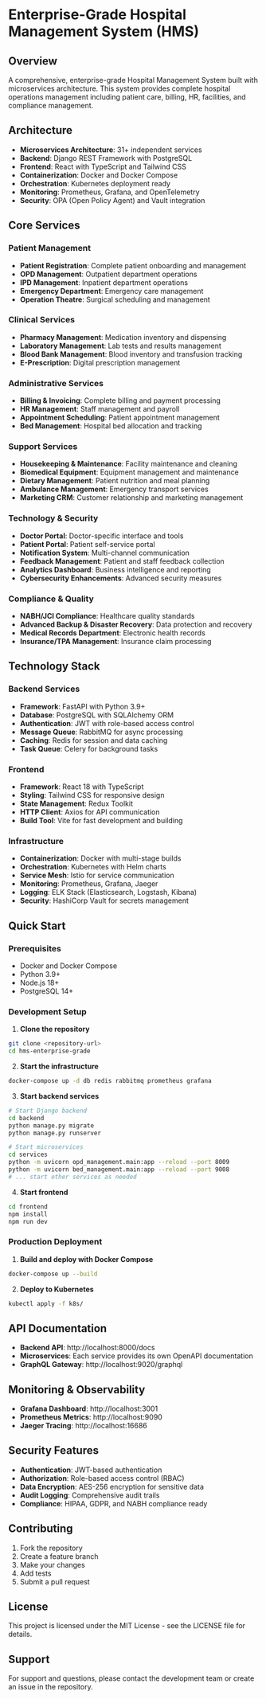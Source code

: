 # Enterprise-Grade Hospital Management System (HMS)

## Overview
A comprehensive, enterprise-grade Hospital Management System built with microservices architecture. This system provides complete hospital operations management including patient care, billing, HR, facilities, and compliance management.

## Architecture
- **Microservices Architecture**: 31+ independent services
- **Backend**: Django REST Framework with PostgreSQL
- **Frontend**: React with TypeScript and Tailwind CSS
- **Containerization**: Docker and Docker Compose
- **Orchestration**: Kubernetes deployment ready
- **Monitoring**: Prometheus, Grafana, and OpenTelemetry
- **Security**: OPA (Open Policy Agent) and Vault integration

## Core Services

### Patient Management
- **Patient Registration**: Complete patient onboarding and management
- **OPD Management**: Outpatient department operations
- **IPD Management**: Inpatient department operations
- **Emergency Department**: Emergency care management
- **Operation Theatre**: Surgical scheduling and management

### Clinical Services
- **Pharmacy Management**: Medication inventory and dispensing
- **Laboratory Management**: Lab tests and results management
- **Blood Bank Management**: Blood inventory and transfusion tracking
- **E-Prescription**: Digital prescription management

### Administrative Services
- **Billing & Invoicing**: Complete billing and payment processing
- **HR Management**: Staff management and payroll
- **Appointment Scheduling**: Patient appointment management
- **Bed Management**: Hospital bed allocation and tracking

### Support Services
- **Housekeeping & Maintenance**: Facility maintenance and cleaning
- **Biomedical Equipment**: Equipment management and maintenance
- **Dietary Management**: Patient nutrition and meal planning
- **Ambulance Management**: Emergency transport services
- **Marketing CRM**: Customer relationship and marketing management

### Technology & Security
- **Doctor Portal**: Doctor-specific interface and tools
- **Patient Portal**: Patient self-service portal
- **Notification System**: Multi-channel communication
- **Feedback Management**: Patient and staff feedback collection
- **Analytics Dashboard**: Business intelligence and reporting
- **Cybersecurity Enhancements**: Advanced security measures

### Compliance & Quality
- **NABH/JCI Compliance**: Healthcare quality standards
- **Advanced Backup & Disaster Recovery**: Data protection and recovery
- **Medical Records Department**: Electronic health records
- **Insurance/TPA Management**: Insurance claim processing

## Technology Stack

### Backend Services
- **Framework**: FastAPI with Python 3.9+
- **Database**: PostgreSQL with SQLAlchemy ORM
- **Authentication**: JWT with role-based access control
- **Message Queue**: RabbitMQ for async processing
- **Caching**: Redis for session and data caching
- **Task Queue**: Celery for background tasks

### Frontend
- **Framework**: React 18 with TypeScript
- **Styling**: Tailwind CSS for responsive design
- **State Management**: Redux Toolkit
- **HTTP Client**: Axios for API communication
- **Build Tool**: Vite for fast development and building

### Infrastructure
- **Containerization**: Docker with multi-stage builds
- **Orchestration**: Kubernetes with Helm charts
- **Service Mesh**: Istio for service communication
- **Monitoring**: Prometheus, Grafana, Jaeger
- **Logging**: ELK Stack (Elasticsearch, Logstash, Kibana)
- **Security**: HashiCorp Vault for secrets management

## Quick Start

### Prerequisites
- Docker and Docker Compose
- Python 3.9+
- Node.js 18+
- PostgreSQL 14+

### Development Setup

1. **Clone the repository**
```bash
git clone <repository-url>
cd hms-enterprise-grade
```

2. **Start the infrastructure**
```bash
docker-compose up -d db redis rabbitmq prometheus grafana
```

3. **Start backend services**
```bash
# Start Django backend
cd backend
python manage.py migrate
python manage.py runserver

# Start microservices
cd services
python -m uvicorn opd_management.main:app --reload --port 8009
python -m uvicorn bed_management.main:app --reload --port 9008
# ... start other services as needed
```

4. **Start frontend**
```bash
cd frontend
npm install
npm run dev
```

### Production Deployment

1. **Build and deploy with Docker Compose**
```bash
docker-compose up --build
```

2. **Deploy to Kubernetes**
```bash
kubectl apply -f k8s/
```

## API Documentation
- **Backend API**: http://localhost:8000/docs
- **Microservices**: Each service provides its own OpenAPI documentation
- **GraphQL Gateway**: http://localhost:9020/graphql

## Monitoring & Observability
- **Grafana Dashboard**: http://localhost:3001
- **Prometheus Metrics**: http://localhost:9090
- **Jaeger Tracing**: http://localhost:16686

## Security Features
- **Authentication**: JWT-based authentication
- **Authorization**: Role-based access control (RBAC)
- **Data Encryption**: AES-256 encryption for sensitive data
- **Audit Logging**: Comprehensive audit trails
- **Compliance**: HIPAA, GDPR, and NABH compliance ready

## Contributing
1. Fork the repository
2. Create a feature branch
3. Make your changes
4. Add tests
5. Submit a pull request

## License
This project is licensed under the MIT License - see the LICENSE file for details.

## Support
For support and questions, please contact the development team or create an issue in the repository.